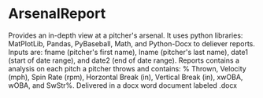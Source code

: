 # ArsenalReport
Provides an in-depth view at a pitcher's arsenal. It uses python libraries: MatPlotLib, Pandas, PyBaseball, Math, and Python-Docx to deliever reports. Inputs are: fname (pitcher's first name), lname (pitcher's last name), date1 (start of date range), and date2 (end of date range). Reports contains a analysis on each pitch a pitcher throws and contains: 
  % Thrown, 
  Velocity (mph), 
  Spin Rate (rpm), 
  Horzontal Break (in), 
  Vertical Break (in), 
  xwOBA,
  wOBA,
  and SwStr%.
Delivered in a docx word document labeled <fname><lname><date2>.docx
